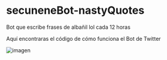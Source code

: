 # secuneneBot-nastyQuotes
Bot que escribe frases de albañil lol cada 12  horas



Aquí encontraras el código de cómo funciona el Bot de Twitter


![imagen](https://user-images.githubusercontent.com/44992155/206625208-16a490c5-9677-4c13-911e-2884c427a4e9.png)
